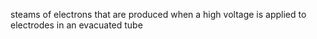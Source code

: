 steams of electrons that are produced when a high voltage is applied to electrodes in an evacuated tube